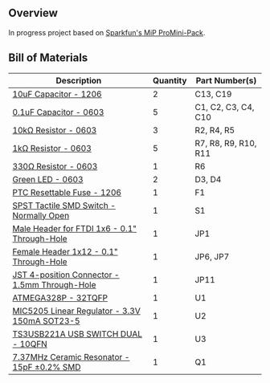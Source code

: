 ## Overview
In progress project based on [Sparkfun's MiP ProMini-Pack](https://www.sparkfun.com/products/retired/13058).


## Bill of Materials
Description | Quantity | Part Number(s) 
------------|----------|---------------
[10uF Capacitor - 1206](https://www.digikey.com/products/en?keywords=478-8235-1-ND) | 2 | C13, C19
[0.1uF Capacitor - 0603](https://www.adafruit.com/product/442) | 5 | C1, C2, C3, C4, C10
[10kΩ Resistor - 0603](https://www.adafruit.com/product/442) | 3 | R2, R4, R5
[1kΩ Resistor - 0603](https://www.adafruit.com/product/442) | 5 | R7, R8, R9, R10, R11
[330Ω Resistor - 0603](https://www.adafruit.com/product/442) | 1 | R6
[Green LED - 0603](https://www.digikey.com/products/en?keywords=160-1446-1-ND) | 2 | D3, D4
[PTC Resettable Fuse - 1206](https://www.digikey.com/products/en?keywords=507-1802-1-ND) | 1 | F1
[SPST Tactile SMD Switch - Normally Open](https://www.digikey.com/products/en?keywords=CKN9112CT-ND) | 1 | S1
[Male Header for FTDI 1x6 - 0.1" Through-Hole](https://www.digikey.com/products/en?keywords=HDR100IMP40M-G-V-TH-ND) | 1 | JP1
[Female Header 1x12 - 0.1" Through-Hole](https://www.digikey.com/products/en?keywords=HDR100IMP40F-G-V-TH-ND) | 1 | JP6, JP7
[JST 4-position Connector - 1.5mm Through-Hole](https://www.digikey.com/products/en?keywords=455-1659-ND) | 1 | JP11
[ATMEGA328P - 32TQFP](https://www.digikey.com/products/en?keywords=ATMEGA328P-AURCT-ND) | 1 | U1
[MIC5205 Linear Regulator - 3.3V 150mA SOT23-5](https://www.digikey.com/products/en?keywords=576-1259-1-ND) | 1 | U2
[TS3USB221A USB SWITCH DUAL - 10QFN](https://www.digikey.com/products/en?keywords=296-24019-1-ND) | 1 | U3
[7.37MHz Ceramic Resonator - 15pF ±0.2% SMD](https://www.digikey.com/products/en?keywords=490-7867-1-ND) | 1 | Q1

